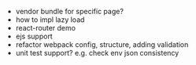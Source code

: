 * vendor bundle for specific page?
* how to impl lazy load
* react-router demo
* ejs support
* refactor webpack config, structure, adding validation
* unit test support? e.g. check env json consistency